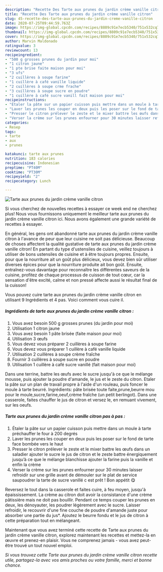 ```yaml
---
description: "Recette Des Tarte aux prunes du jardin crème vanille citron"
title: "Recette Des Tarte aux prunes du jardin crème vanille citron"
slug: 45-recette-des-tarte-aux-prunes-du-jardin-creme-vanille-citron
date: 2020-07-25T09:44:59.763Z
image: https://img-global.cpcdn.com/recipes/8809c91e7ecb5340/751x532cq70/tarte-aux-prunes-du-jardin-creme-vanille-citron-photo-principale-de-la-recette.jpg
thumbnail: https://img-global.cpcdn.com/recipes/8809c91e7ecb5340/751x532cq70/tarte-aux-prunes-du-jardin-creme-vanille-citron-photo-principale-de-la-recette.jpg
cover: https://img-global.cpcdn.com/recipes/8809c91e7ecb5340/751x532cq70/tarte-aux-prunes-du-jardin-creme-vanille-citron-photo-principale-de-la-recette.jpg
author: Marvin Maldonado
ratingvalue: 3
reviewcount: 13
recipeingredient:
- "500 g grosses prunes du jardin pour moi"
- "1 citron jaune"
- "1 pte brise faite maison pour moi"
- "3 ufs"
- "2 cuillères à soupe farine"
- "1 cuillère à café vanille liquide"
- "2 cuillères à soupe crme frache"
- "3 cuillères à soupe sucre en poudre"
- "1 cuillère à café sucre vanill fait maison pour moi"
recipeinstructions:
- "Étaler la pâte sur un papier cuisson puis mettre dans un moule à tarte préchauffer le four à 200 degrés"
- "Laver les prunes les couper en deux puis les poser sur le fond de tarte face bombée vers le haut"
- "Presser le citron prélever le zeste et le mixer battre les œufs dans un saladier ajouter le sucre le jus de citron et le zeste battre énergiquement jusqu’à ce que le mélange blanchisse ajouter la farine puis la vanille et enfin la crème"
- "Verser la crème sur les prunes enfourner pour 30 minutes laisser refroidir sur une grille avant de démouler sur le plat de service saupoudrer la tarte de sucre vanillé c est prêt ! Bon appétit 😋"
categories:
- Resep
tags:
- tarte
- aux
- prunes

katakunci: tarte aux prunes 
nutrition: 183 calories
recipecuisine: Indonesian
preptime: "PT40M"
cooktime: "PT30M"
recipeyield: "2"
recipecategory: Lunch

---
```



![Tarte aux prunes du jardin crème vanille citron](https://img-global.cpcdn.com/recipes/8809c91e7ecb5340/751x532cq70/tarte-aux-prunes-du-jardin-creme-vanille-citron-photo-principale-de-la-recette.jpg)

Si vous cherchez de nouvelles recettes à essayer ce week end ne cherchez plus! Nous vous fournissons uniquement le meilleur tarte aux prunes du jardin crème vanille citron ici. Nous avons également une grande variété de recettes à essayer.

En général, les gens ont abandonné tarte aux prunes du jardin crème vanille citron à l'avance de peur que leur cuisine ne soit pas délicieuse. Beaucoup de choses affectent la qualité gustative de tarte aux prunes du jardin crème vanille citron! En partant du type d'ustensiles de cuisine, veillez toujours à utiliser de bons ustensiles de cuisine et à être toujours propres. Ensuite, pour que la nourriture ait un goût plus délicieux, vous devez bien sûr utiliser diverses épices pour que la nourriture produite ait bon goût. Ensuite, entraînez-vous davantage pour reconnaître les différentes saveurs de la cuisine, profitez de chaque processus de cuisson de tout cœur, car la sensation d'être excité, calme et non pressé affecte aussi le résultat final de la cuisson!

<!--inarticleads1-->

Vous pouvez cuire tarte aux prunes du jardin crème vanille citron en utilisant 9 Ingrédients et 4 pas. Voici comment vous cuire il.

##### Ingrédients de tarte aux prunes du jardin crème vanille citron :

1. Vous avez besoin 500 g grosses prunes (du jardin pour moi)
1. Utilisation 1 citron jaune
1. Vous avez besoin 1 pâte brisée (faite maison pour moi)
1. Utilisation 3 œufs
1. Vous devez vous préparer 2 cuillères à soupe farine
1. Vous devez vous préparer 1 cuillère à café vanille liquide
1. Utilisation 2 cuillères à soupe crème fraîche
1. Fournir 3 cuillères à soupe sucre en poudre
1. Utilisation 1 cuillère à café sucre vanillé (fait maison pour moi)


Dans une terrine, battre les œufs avec le sucre jusqu&#39;à ce que le mélange mousse, puis ajouter la poudre d&#39;amande, le jus et le zeste du citron. Etaler la pâte sur un plan de travail propre à l&#39;aide d&#39;un rouleau, puis foncer le moule à tarte beurré. Ingrédients: pâte brisée toute faite,prune,beurre mou pour le moule,sucre,farine,oeuf,crème fraîche (un petit berlingot). Dans une casserole, faites chauffer le jus de citron et versez le, en remuant vivement, sur les oeufs. 

<!--inarticleads2-->

##### Tarte aux prunes du jardin crème vanille citron pas à pas :

1. Étaler la pâte sur un papier cuisson puis mettre dans un moule à tarte préchauffer le four à 200 degrés
1. Laver les prunes les couper en deux puis les poser sur le fond de tarte face bombée vers le haut
1. Presser le citron prélever le zeste et le mixer battre les œufs dans un saladier ajouter le sucre le jus de citron et le zeste battre énergiquement jusqu’à ce que le mélange blanchisse ajouter la farine puis la vanille et enfin la crème
1. Verser la crème sur les prunes enfourner pour 30 minutes laisser refroidir sur une grille avant de démouler sur le plat de service saupoudrer la tarte de sucre vanillé c est prêt ! Bon appétit 😋


Reversez le tout dans la casserole et faites cuire, à feu moyen, jusqu&#39;à épaississement. La crème au citron doit avoir la consistance d&#39;une crème pâtissière mais ne doit pas bouillir. Pendant ce temps couper les prunes en deux, les dénoyauter, les poudrer légèrement avec le sucre. Laisser refroidir, le recouvrir d&#39;une fine couche de poudre d&#39;amande juste pour absorber une partie du jus*. Ajoutez le beurre fondu et le jus de citron à cette préparation tout en mélangeant. 

<!--inarticleads1-->

<p>
Maintenant que vous avez terminé cette recette de Tarte aux prunes du jardin crème vanille citron, explorez maintenant les recettes et mettez-la en œuvre et prenez-en plaisir. Vous ne comprenez jamais - vous avez peut-être trouvé un tout nouvel emploi.
</p>

<p>
<i>Si vous trouvez cette Tarte aux prunes du jardin crème vanille citron recette utile, partagez-la avec vos amis proches ou votre famille, merci et bonne chance.</i>
</p>

